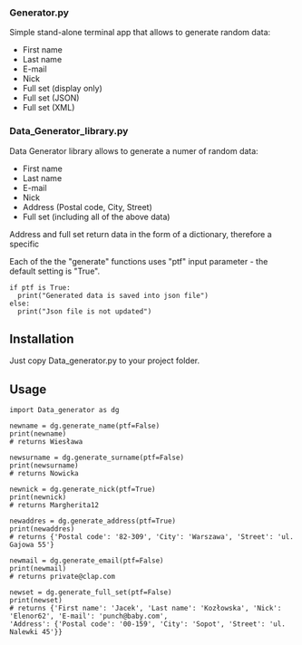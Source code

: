 ### Generator.py
Simple stand-alone terminal app that allows to generate random data: 
- First name
- Last name
- E-mail
- Nick
- Full set (display only)
- Full set (JSON)
- Full set (XML)

### Data_Generator_library.py

Data Generator library allows to generate a numer of random data:
- First name
- Last name
- E-mail
- Nick
- Address (Postal code, City, Street)
- Full set (including all of the above data)

Address and full set return data in the form of a dictionary, therefore a specific 

Each of the the "generate" functions uses "ptf" input parameter - the default setting is "True".

```
if ptf is True:
  print("Generated data is saved into json file")
else:
  print("Json file is not updated")
```

## Installation

Just copy Data_generator.py to your project folder.

## Usage

```
import Data_generator as dg

newname = dg.generate_name(ptf=False)
print(newname)
# returns Wiesława 

newsurname = dg.generate_surname(ptf=False)
print(newsurname)
# returns Nowicka

newnick = dg.generate_nick(ptf=True)
print(newnick)
# returns Margherita12

newaddres = dg.generate_address(ptf=True)
print(newaddres)
# returns {'Postal code': '82-309', 'City': 'Warszawa', 'Street': 'ul. Gajowa 55'}

newmail = dg.generate_email(ptf=False)
print(newmail)
# returns private@clap.com

newset = dg.generate_full_set(ptf=False)
print(newset)
# returns {'First name': 'Jacek', 'Last name': 'Kozłowska', 'Nick': 'Elenor62', 'E-mail': 'punch@baby.com', 
'Address': {'Postal code': '00-159', 'City': 'Sopot', 'Street': 'ul. Nalewki 45'}}


```




